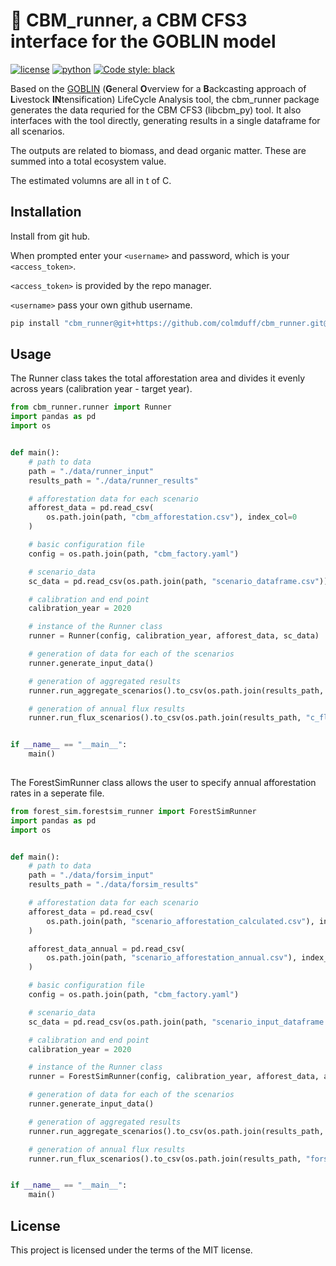 # 🌲 CBM_runner, a CBM CFS3 interface for the GOBLIN model
[![license](https://img.shields.io/badge/License-MIT-red)](https://github.com/colmduff/goblin_lite/blob/0.1.0/LICENSE)
[![python](https://img.shields.io/badge/python-3.9-blue?logo=python&logoColor=white)](https://github.com/colmduff/cbm_runner)
[![Code style: black](https://img.shields.io/badge/code%20style-black-000000.svg)](https://github.com/psf/black)

 Based on the [GOBLIN](https://gmd.copernicus.org/articles/15/2239/2022/) (**G**eneral **O**verview for a **B**ackcasting approach of **L**ivestock **IN**tensification) LifeCycle Analysis tool, the cbm_runner package generates the data requried for the CBM CFS3 (libcbm_py) tool. It also interfaces with the tool directly, generating results in a single dataframe for all scenarios. 

 The outputs are related to biomass, and dead organic matter. These are summed into a total ecosystem value. 

 The estimated volumns are all in t of C. 



## Installation

Install from git hub. 

When prompted enter your ```<username>``` and password, which is your ```<access_token>```.

```<access_token>``` is provided by the repo manager.

```<username>``` pass your own github username.


```bash
pip install "cbm_runner@git+https://github.com/colmduff/cbm_runner.git@main" 

```

## Usage

The Runner class takes the total afforestation area and divides it evenly across years (calibration year - target year). 

```python
from cbm_runner.runner import Runner
import pandas as pd
import os


def main():
    # path to data
    path = "./data/runner_input"
    results_path = "./data/runner_results"

    # afforestation data for each scenario
    afforest_data = pd.read_csv(
        os.path.join(path, "cbm_afforestation.csv"), index_col=0
    )

    # basic configuration file
    config = os.path.join(path, "cbm_factory.yaml")

    # scenario_data
    sc_data = pd.read_csv(os.path.join(path, "scenario_dataframe.csv"))

    # calibration and end point
    calibration_year = 2020

    # instance of the Runner class
    runner = Runner(config, calibration_year, afforest_data, sc_data)

    # generation of data for each of the scenarios
    runner.generate_input_data()

    # generation of aggregated results
    runner.run_aggregate_scenarios().to_csv(os.path.join(results_path, "c_aggregate.csv"))

    # generation of annual flux results
    runner.run_flux_scenarios().to_csv(os.path.join(results_path, "c_flux.csv"))


if __name__ == "__main__":
    main()
    
```
The ForestSimRunner class allows the user to specify annual afforestation rates in a seperate file. 

```python
from forest_sim.forestsim_runner import ForestSimRunner
import pandas as pd
import os


def main():
    # path to data
    path = "./data/forsim_input"
    results_path = "./data/forsim_results"

    # afforestation data for each scenario
    afforest_data = pd.read_csv(
        os.path.join(path, "scenario_afforestation_calculated.csv"), index_col=0
    )

    afforest_data_annual = pd.read_csv(
        os.path.join(path, "scenario_afforestation_annual.csv"), index_col=0
    )

    # basic configuration file
    config = os.path.join(path, "cbm_factory.yaml")

    # scenario_data
    sc_data = pd.read_csv(os.path.join(path, "scenario_input_dataframe.csv"))

    # calibration and end point
    calibration_year = 2020

    # instance of the Runner class
    runner = ForestSimRunner(config, calibration_year, afforest_data, afforest_data_annual, sc_data)

    # generation of data for each of the scenarios
    runner.generate_input_data()

    # generation of aggregated results
    runner.run_aggregate_scenarios().to_csv(os.path.join(results_path, "forsim_c_aggregate.csv"))

    # generation of annual flux results
    runner.run_flux_scenarios().to_csv(os.path.join(results_path, "forsim_c_flux.csv"))


if __name__ == "__main__":
    main()
```
## License
This project is licensed under the terms of the MIT license.